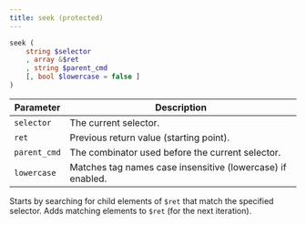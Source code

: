 ```yaml
---
title: seek (protected)
---
```


```php
seek (
    string $selector
    , array &$ret
    , string $parent_cmd
    [, bool $lowercase = false ]
)
```

| Parameter     | Description
| ---------     | -----------
| `selector`    | The current selector.
| `ret`         | Previous return value (starting point).
| `parent_cmd`  | The combinator used before the current selector.
| `lowercase`   | Matches tag names case insensitive (lowercase) if enabled.

Starts by searching for child elements of `$ret` that match the specified selector. Adds matching elements to `$ret` (for the next iteration).